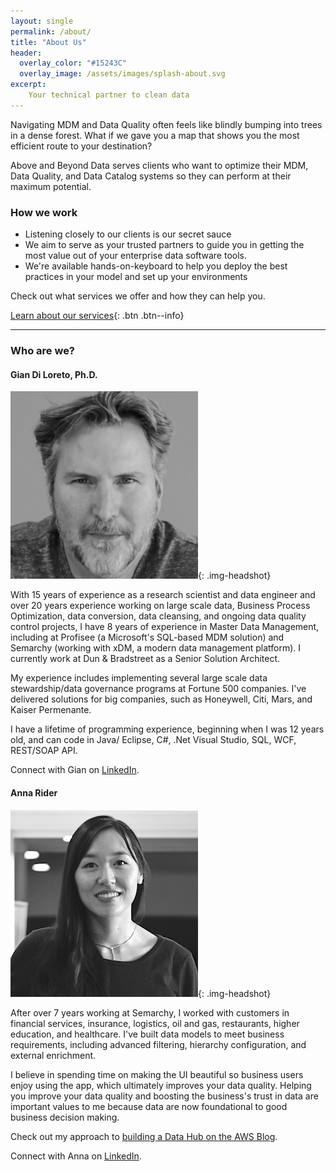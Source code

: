```yaml
---
layout: single
permalink: /about/
title: "About Us"
header:
  overlay_color: "#15243C"
  overlay_image: /assets/images/splash-about.svg
excerpt:
    Your technical partner to clean data
---
```


Navigating MDM and Data Quality often feels like blindly bumping into trees in a dense forest. What if we gave you a map that shows you the most efficient route to your destination?

Above and Beyond Data serves clients who want to optimize their MDM, Data Quality, and Data Catalog systems so they can perform at their maximum potential.

### How we work
- Listening closely to our clients is our secret sauce 
- We aim to serve as your trusted partners to guide you in getting the most value out of your enterprise data software tools. 
-  We're available hands-on-keyboard to help you deploy the best practices in your model and set up your environments  

Check out what services we offer and how they can help you. 

[Learn about our services](/services/){: .btn .btn--info}

---

### Who are we? 

#### Gian Di Loreto, Ph.D.

![Gian's headshot](/assets/images/gian-headshot.jpg){: .img-headshot}

With 15 years of experience as a research scientist and data engineer and over 20 years experience working on large scale data, Business Process Optimization, data conversion, data cleansing, and ongoing data quality control projects, I have 8 years of experience in Master Data Management, including at Profisee (a Microsoft's SQL-based MDM solution) and Semarchy (working with xDM, a modern data management platform). I currently work at Dun & Bradstreet as a Senior Solution Architect. 

My experience includes implementing several large scale data stewardship/data governance programs at Fortune 500 companies. I've delivered solutions for big companies, such as Honeywell, Citi, Mars, and Kaiser Permenante. 

I have a lifetime of programming experience, beginning when I was 12 years old, and can code in Java/ Eclipse, C#, .Net Visual Studio, SQL, WCF, REST/SOAP API.

Connect with Gian on [LinkedIn](https://www.linkedin.com/in/gian-di-loreto-phd).

#### Anna Rider

![Anna's headshot](/assets/images/anna-headshot.jpg){: .img-headshot}

After over 7 years working at Semarchy, I worked with customers in financial services, insurance, logistics, oil and gas, restaurants, higher education, and healthcare. I've built data models to meet business requirements, including advanced filtering, hierarchy configuration, and external enrichment. 

I believe in spending time on making the UI beautiful so business users enjoy using the app, which ultimately improves your data quality. Helping you improve your data quality and boosting the business's trust in data are important values to me because data are now foundational to good business decision making. 

Check out my approach to [building a Data Hub on the AWS Blog](https://aws.amazon.com/blogs/apn/building-a-single-source-of-truth-with-a-data-hub-from-semarchy/).
     
Connect with Anna on [LinkedIn](https://www.linkedin.com/in/annarider/). 
